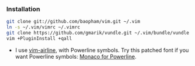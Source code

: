 ### Installation

```bash
git clone git://github.com/baopham/vim.git ~/.vim
ln -s ~/.vim/vimrc ~/.vimrc
git clone https://github.com/gmarik/vundle.git ~/.vim/bundle/vundle
vim +PluginInstall +qall
```
* I use [vim-airline](https://github.com/bling/vim-airline), with Powerline symbols. Try this patched font if you want Powerline symbols: [Monaco for Powerline](https://gist.github.com/baopham/1838072/raw/2c0e00770826e651d1e355962e751325edb0f1ee/Monaco%20for%20Powerline.otf).  
